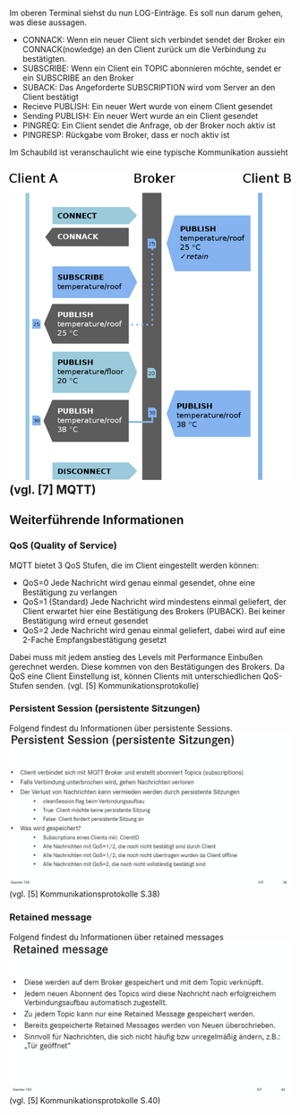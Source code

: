 Im oberen Terminal siehst du nun LOG-Einträge. Es soll nun darum gehen, was diese aussagen.

- CONNACK: Wenn ein neuer Client sich verbindet sendet der Broker ein CONNACK(nowledge) an den Client zurück um die Verbindung zu bestätigten.
- SUBSCRIBE: Wenn ein Client ein TOPIC abonnieren möchte, sendet er ein SUBSCRIBE an den Broker
- SUBACK: Das Angeforderte SUBSCRIPTION wird vom Server an den Client bestätigt
- Recieve PUBLISH: Ein neuer Wert wurde von einem Client gesendet
- Sending PUBLISH: Ein neuer Wert wurde an ein Client gesendet
- PINGREQ: Ein Client sendet die Anfrage, ob der Broker noch aktiv ist
- PINGRESP: Rückgabe vom Broker, dass er noch aktiv ist

Im Schaubild ist veranschaulicht wie eine typische Kommunikation aussieht

![MQTT Ablauf](https://raw.githubusercontent.com/Asdoos/katacoda-scenarios/main/MQTT/assets/images/800px-MQTT_protocol_example_without_QoS.svg.png)
(vgl. [7] MQTT)
---
## Weiterführende Informationen

### QoS (Quality of Service)
MQTT bietet 3 QoS Stufen, die im Client eingestellt werden können:
- QoS=0
Jede Nachricht wird genau einmal gesendet, ohne eine Bestätigung zu verlangen
- QoS=1 (Standard)
Jede Nachricht wird mindestens einmal geliefert, der Client erwartet hier eine Bestätigung des Brokers (PUBACK). Bei keiner Bestätigung wird erneut gesendet
- QoS=2
Jede Nachricht wird genau einmal geliefert, dabei wird auf eine 2-Fache Empfangsbestätigung gesetzt

Dabei muss mit jedem anstieg des Levels mit Performance Einbußen gerechnet werden. Diese kommen von den Bestätigungen des Brokers.
Da QoS eine Client Einstellung ist, können Clients mit unterschiedlichen QoS-Stufen senden.
(vgl. [5] Kommunikationsprotokolle)

### Persistent Session (persistente Sitzungen)
Folgend findest du Informationen über persistente Sessions.
![MQTT Persistent Session](https://raw.githubusercontent.com/Asdoos/katacoda-scenarios/main/MQTT/assets/images/persistent_session.png)
(vgl. [5] Kommunikationsprotokolle S.38)

### Retained message
Folgend findest du Informationen über retained messages
![MQTT Retained message](https://raw.githubusercontent.com/Asdoos/katacoda-scenarios/main/MQTT/assets/images/retained_message.png)
(vgl. [5] Kommunikationsprotokolle S.40)